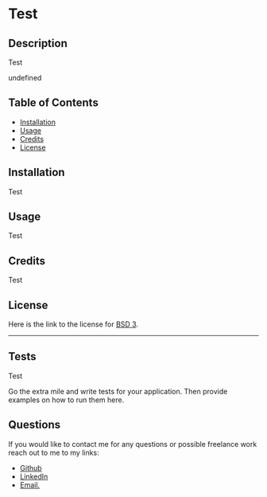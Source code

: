 
  # Test

## Description



Test

undefined


## Table of Contents 

- [Installation](#installation)
- [Usage](#usage)
- [Credits](#credits)
- [License](#license)

## Installation

Test

## Usage

Test

## Credits

Test

## License

Here is the link to the license for <a href="undefined">BSD 3</a>.

---

## Tests

Test

Go the extra mile and write tests for your application. Then provide examples on how to run them here.

## Questions

If you would like to contact me for any questions or possible freelance work reach out to me to my links:
- <a href="Test">Github</a>
- <a href="Test">LinkedIn</a>
- <a href="Test">Email.</a>

  